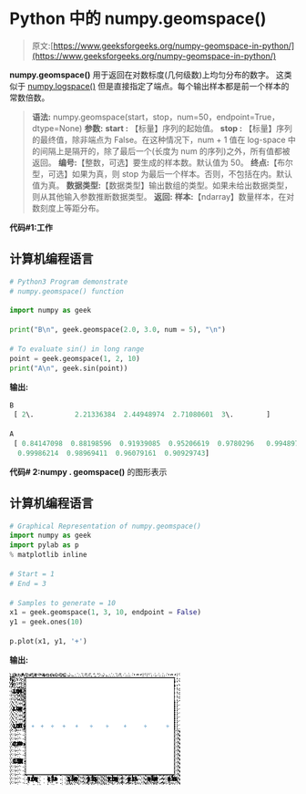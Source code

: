 # Python 中的 numpy.geomspace()

> 原文:[https://www.geeksforgeeks.org/numpy-geomspace-in-python/](https://www.geeksforgeeks.org/numpy-geomspace-in-python/)

**numpy.geomspace()** 用于返回在对数标度(几何级数)上均匀分布的数字。
这类似于 [numpy.logspace()](https://www.geeksforgeeks.org/numpy-logspace-python/) 但是直接指定了端点。每个输出样本都是前一个样本的常数倍数。

> **语法:** numpy.geomspace(start，stop，num=50，endpoint=True，dtype=None)
> **参数:**
> **start :** 【标量】序列的起始值。
> **stop :** 【标量】序列的最终值，除非端点为 False。在这种情况下，num + 1 值在 log-space 中的间隔上是隔开的，除了最后一个(长度为 num 的序列)之外，所有值都被返回。
> **编号:**【整数，可选】要生成的样本数。默认值为 50。
> **终点:**【布尔型，可选】如果为真，则 stop 为最后一个样本。否则，不包括在内。默认值为真。
> **数据类型:**【数据类型】输出数组的类型。如果未给出数据类型，则从其他输入参数推断数据类型。
> **返回:**
> **样本:**【ndarray】数量样本，在对数刻度上等距分布。

**代码#1:工作**

## 计算机编程语言

```py
# Python3 Program demonstrate
# numpy.geomspace() function

import numpy as geek

print("B\n", geek.geomspace(2.0, 3.0, num = 5), "\n")

# To evaluate sin() in long range
point = geek.geomspace(1, 2, 10)
print("A\n", geek.sin(point))
```

**输出:**

```py
B
 [ 2\.          2.21336384  2.44948974  2.71080601  3\.        ] 

A
 [ 0.84147098  0.88198596  0.91939085  0.95206619  0.9780296   0.9948976
  0.99986214  0.98969411  0.96079161  0.90929743]
```

**代码# 2:numpy . geomspace()**
的图形表示

## 计算机编程语言

```py
# Graphical Representation of numpy.geomspace()
import numpy as geek
import pylab as p
% matplotlib inline 

# Start = 1
# End = 3

# Samples to generate = 10
x1 = geek.geomspace(1, 3, 10, endpoint = False)
y1 = geek.ones(10)

p.plot(x1, y1, '+')
```

**输出:**

![](img/7cbfe2e24f530881064b4687e33982c1.png)